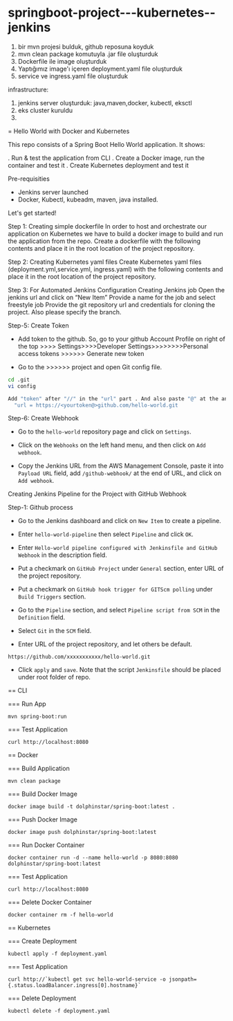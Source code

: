 # springboot-project---kubernetes--jenkins
1. bir mvn projesi bulduk, github reposuna koyduk
2. mvn clean package komutuyla .jar file oluşturduk
3. Dockerfile ile image oluşturduk
4. Yaptığımız image'ı içeren deployment.yaml file oluşturduk
5. service ve ingress.yaml file oluşturduk


infrastructure: 
1. jenkins server oluşturduk: java,maven,docker, kubectl, eksctl
2. eks cluster kuruldu
3. 


= Hello World with Docker and Kubernetes

This repo consists of a Spring Boot Hello World application. It shows:

. Run & test the application from CLI
. Create a Docker image, run the container and test it
. Create Kubernetes deployment and test it

Pre-requisities

- Jenkins server launched
- Docker, Kubectl, kubeadm, maven, java installed.



Let's get started!

Step 1: Creating simple dockerfile
In order to host and orchestrate our application on Kubernetes we have to build a docker image to build and run the application from the repo.
Create a dockerfile with the following contents and place it in the root location of the project repository.

Step 2: Creating Kubernetes yaml files
Create Kubernetes yaml files (deployment.yml,service.yml, ingress.yaml) with the following contents and place it in the root location of the project repository.

Step 3: For Automated Jenkins Configuration
Creating Jenkins job
Open the jenkins url and click on “New Item”
Provide a name for the job and select freestyle job
Provide the git repository url and credentials for cloning the project. Also please specify the branch.

Step-5: Create Token

- Add token to the github. So, go to your github Account Profile  on right of the top >>>> Settings>>>>Developer Settings>>>>>>>>Personal access tokens >>>>>> Generate new token

- Go to the >>>>>> project and open Git config file.

```bash
cd .git
vi config

Add "token" after "//" in the "url" part . And also paste "@" at the and of the token.
  "url = https://<yourtoken@>github.com/hello-world.git

```

Step-6: Create Webhook 

- Go to the `hello-world` repository page and click on `Settings`.

- Click on the `Webhooks` on the left hand menu, and then click on `Add webhook`.

- Copy the Jenkins URL from the AWS Management Console, paste it into `Payload URL` field, add `/github-webhook/` at the end of URL, and click on `Add webhook`.

 Creating Jenkins Pipeline for the Project with GitHub Webhook

Step-1: Github process

- Go to the Jenkins dashboard and click on `New Item` to create a pipeline.

- Enter `hello-world-pipeline` then select `Pipeline` and click `OK`.

- Enter `Hello-world pipeline configured with Jenkinsfile and GitHub Webhook` in the description field.

- Put a checkmark on `GitHub Project` under `General` section, enter URL of the project repository.

- Put a checkmark on `GitHub hook trigger for GITScm polling` under `Build Triggers` section.

- Go to the `Pipeline` section, and select `Pipeline script from SCM` in the `Definition` field.

- Select `Git` in the `SCM` field.

- Enter URL of the project repository, and let others be default.

```text
https://github.com/xxxxxxxxxxx/hello-world.git
```

- Click `apply` and `save`. Note that the script `Jenkinsfile` should be placed under root folder of repo.


== CLI

=== Run App

```
mvn spring-boot:run
```

=== Test Application

```
curl http://localhost:8080
```

== Docker

=== Build Application

```
mvn clean package
```

=== Build Docker Image

```
docker image build -t dolphinstar/spring-boot:latest .
```

=== Push Docker Image

```
docker image push dolphinstar/spring-boot:latest
```

=== Run Docker Container

```
docker container run -d --name hello-world -p 8080:8080 dolphinstar/spring-boot:latest
```

=== Test Application

```
curl http://localhost:8080
```

=== Delete Docker Container

```
docker container rm -f hello-world
```

== Kubernetes

=== Create Deployment

```
kubectl apply -f deployment.yaml
```

=== Test Application

```
curl http://`kubectl get svc hello-world-service -o jsonpath={.status.loadBalancer.ingress[0].hostname}`
```

=== Delete Deployment

```
kubectl delete -f deployment.yaml
```
